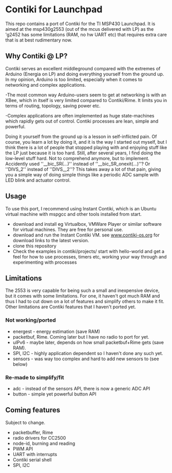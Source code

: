 # Contiki for Launchpad

This repo contains a port of Contiki for the TI MSP430 Launchpad.
It is aimed at the msp430g2553 (out of the mcus delivered with LP)
as the 'g2452 has some limitations (RAM, no hw UART etc) that requires
extra care that is at best rudimentary now.

## Why Contiki @ LP?
Contiki serves an excellent middleground compared with the extremes of Arduino
(Energia on LP) and doing everything yourself from the ground up. In my opinion,
Arduino is too limited, especially when it comes to networking and complex
applications.

-The most common way Arduino-users seem to get at networking is
with an XBee, which in itself is very limited compared to Contiki/Rime. It
limits you in terms of routing, topology, saving power etc.

-Complex applications are often implemented as huge state-machines which
rapidly gets out of control. Contiki processes are lean, simple and powerful.

Doing it yourself from the ground up is a lesson in self-inflicted pain. Of
course, you learn a lot by doing it, and it is the way I started out myself, but
I think there is a lot of people that stopped playing with and enjoying stuff
like the LP just because it is too hard. Still, after several years, I find
doing the low-level stuff hard. Not to comprehend anymore, but to implement.
Accidently used ''__bic_SR(...)'' instead of ''__bic_SR_onexit(...)''? Or ''DIVS_2'' instead
of ''DIVS__2''? This takes away a lot of that pain, giving you a simple way of
doing simple things like a periodic ADC sample with LED blink and actuator control.


## Usage

To use this port, I recommend using Instant Contiki, which is an Ubuntu
virtual machine with mspgcc and other tools installed from start.
* download and install eg Virtualbox, VMWare Player or similar
  software for virtual machines. They are free for personal use.
* download and run the Instant Contiki VM.
  see www.contiki-os.org for download links to the latest version.
* clone this repository
* Check the examples in contiki/projects/
  start with hello-world and get a feel for how to use processes,
  timers etc, working your way through and experimenting with
  processes 

## Limitations

The 2553 is very capable for being such a small and inexpensive device, but it
comes with some limitations. For one, it haven't got much RAM and thus I had to
cut down on a lot of features and simplify others to make it fit. Other limitations
are Contiki features that I haven't ported yet.

### Not working/ported
*  energest - energy estimation (save RAM)
*  packetbuf, Rime. Coming later but I have no radio to port for yet.
*  uIPv6 - maybe later, depends on how small packetbuf+Rime gets (save RAM).
*  SPI, I2C - highly application dependent so I haven't done any such yet.
*  sensors - was way too complex and hard to add new sensors to (see below)

### Re-made to simplify/fit
*  adc - instead of the sensors API, there is now a generic ADC API
*  button - simple yet powerful button API
  

## Coming features

Subject to change.

*  packetbuffer, Rime
*  radio drivers for CC2500
*  node-id, burning and reading
*  PWM API
*  UART with interrupts
*  Contiki serial shell
*  SPI, I2C
